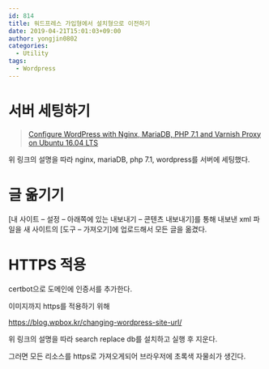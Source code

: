 ```yaml
---
id: 814
title: 워드프레스 가입형에서 설치형으로 이전하기
date: 2019-04-21T15:01:03+09:00
author: yongjin0802
categories:
  - Utility
tags:
  - Wordpress
---
```

# 서버 세팅하기

<div class="wp-block-embed__wrapper">
  <blockquote class="wp-embedded-content" data-secret="XHTaQ64BIQ">
    <a href="https://websiteforstudents.com/configure-wordpress-with-nginx-mariadb-php-7-1-and-varnish-proxy-on-ubuntu-16-04-lts/">Configure WordPress with Nginx, MariaDB, PHP 7.1 and Varnish Proxy on Ubuntu 16.04 LTS</a>
  </blockquote>
</div></figure> 

위 링크의 설명을 따라 nginx, mariaDB, php 7.1, wordpress를 서버에 세팅했다.

# 글 옮기기

[내 사이트 &#8211; 설정 &#8211; 아래쪽에 있는 내보내기 &#8211; 콘텐츠 내보내기]를 통해 내보낸 xml 파일을 새 사이트의 [도구 &#8211; 가져오기]에 업로드해서 모든 글을 옮겼다.

# HTTPS 적용

certbot으로 도메인에 인증서를 추가한다.

이미지까지 https를 적용하기 위해

<https://blog.wpbox.kr/changing-wordpress-site-url/>

위 링크의 설명을 따라 search replace db를 설치하고 실행 후 지운다.

그러면 모든 리소스를 https로 가져오게되어 브라우저에 초록색 자물쇠가 생긴다.